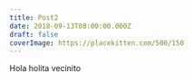 ```yaml
---
title: Post2
date: 2018-09-13T08:00:00.000Z
draft: false
coverImage: https://placekitten.com/500/150
---
```


Hola holita vecinito
